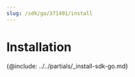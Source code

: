 ```yaml
---
slug: /sdk/go/371491/install
---
```


# Installation

\{@include:  ../../partials/_install-sdk-go.md\}
